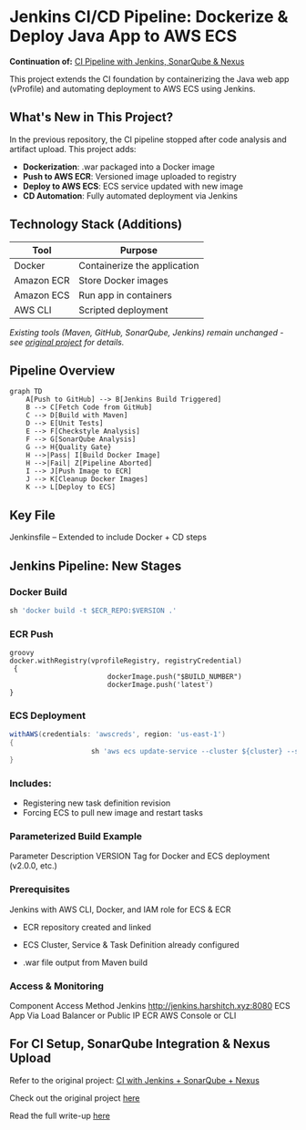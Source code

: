 # Jenkins CI/CD Pipeline: Dockerize & Deploy Java App to AWS ECS


**Continuation of:** [CI Pipeline with Jenkins, SonarQube & Nexus](https://github.com/tentinqu/ci-pipeline.git)

This project extends the CI foundation by containerizing the Java web app (vProfile) and automating deployment to AWS ECS using Jenkins.

## What's New in This Project?

In the previous repository, the CI pipeline stopped after code analysis and artifact upload. This project adds:

-  **Dockerization**: .war packaged into a Docker image
-  **Push to AWS ECR**: Versioned image uploaded to registry
-  **Deploy to AWS ECS**: ECS service updated with new image
-  **CD Automation**: Fully automated deployment via Jenkins

## Technology Stack (Additions)

| Tool          | Purpose                          |
|---------------|----------------------------------|
| Docker        | Containerize the application    |
| Amazon ECR    | Store Docker images              |
| Amazon ECS    | Run app in containers            |
| AWS CLI       | Scripted deployment             |

*Existing tools (Maven, GitHub, SonarQube, Jenkins) remain unchanged - see [original project](https://github.com/tentinqu/ci-pipeline.git) for details.*

## Pipeline Overview


```mermaid
graph TD
    A[Push to GitHub] --> B[Jenkins Build Triggered]
    B --> C[Fetch Code from GitHub]
    C --> D[Build with Maven]
    D --> E[Unit Tests]
    E --> F[Checkstyle Analysis]
    F --> G[SonarQube Analysis]
    G --> H{Quality Gate}
    H -->|Pass| I[Build Docker Image]
    H -->|Fail| Z[Pipeline Aborted]
    I --> J[Push Image to ECR]
    J --> K[Cleanup Docker Images]
    K --> L[Deploy to ECS]
```

## Key File
Jenkinsfile – Extended to include Docker + CD steps

## Jenkins Pipeline: New Stages
### Docker Build

```groovy
sh 'docker build -t $ECR_REPO:$VERSION .'
```
### ECR Push
```
groovy
docker.withRegistry(vprofileRegistry, registryCredential)
 {
                        dockerImage.push("$BUILD_NUMBER")
                        dockerImage.push('latest')
}
```

### ECS Deployment
```groovy
withAWS(credentials: 'awscreds', region: 'us-east-1')
{
                    sh 'aws ecs update-service --cluster ${cluster} --service ${service} --force-new-deployment'
}
```

### Includes:
- Registering new task definition revision
- Forcing ECS to pull new image and restart tasks

### Parameterized Build Example
Parameter	Description
VERSION	Tag for Docker and ECS deployment (v2.0.0, etc.)

### Prerequisites
Jenkins with AWS CLI, Docker, and IAM role for ECS & ECR


* ECR repository created and linked

* ECS Cluster, Service & Task Definition already configured

* .war file output from Maven build

### Access & Monitoring
Component	Access Method
Jenkins	http://jenkins.harshitch.xyz:8080
ECS App	Via Load Balancer or Public IP
ECR	AWS Console or CLI


## For CI Setup, SonarQube Integration & Nexus Upload
Refer to the original project:
[CI with Jenkins + SonarQube + Nexus](https://github.com/tentinqu/ci-pipeline.git)

Check out the original project [here](https://github.com/hkhcoder/vprofile-project.git)

Read the full write-up [here](https://www.notion.so/CI-CD-with-Docker-Jenkins-AWS-Full-Pipeline-Breakdown-1f77d8e8dcad805891d0f58b706134a0?pvs=4)




